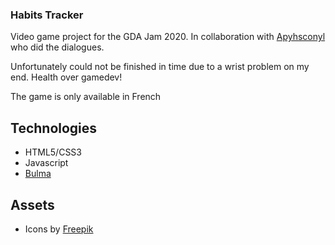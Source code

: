 ### Habits Tracker

Video game project for the GDA Jam 2020. In collaboration with [Apyhsconyl](https://apyhsconyl.itch.io/) who did the dialogues.

Unfortunately could not be finished in time due to a wrist problem on my end. Health over gamedev!

The game is only available in French

## Technologies
- HTML5/CSS3
- Javascript
- [Bulma](https://bulma.io/)


## Assets
- Icons by [Freepik](https://www.freepik.com/)